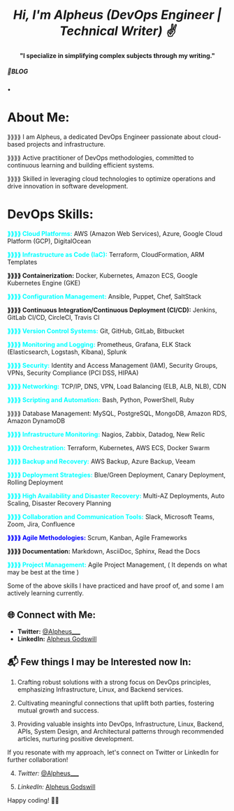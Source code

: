 <h1 align="center"><em>Hi, I'm Alpheus (DevOps Engineer | Technical Writer) ✌️</em></h1>
<h4 align="center">"I specialize in simplifying complex subjects through my writing."</h4>
<p align="center">
  <h5 href="https://alpheus.hashnode.dev/">📖BLOG</h5> • 
</p>

# About Me:

<P>⟫⟫⟫⟫ I am Alpheus, a dedicated DevOps Engineer passionate about cloud-based projects and infrastructure.</P>

<P>⟫⟫⟫⟫ Active practitioner of DevOps methodologies, committed to continuous learning and building efficient systems.</P>

<P>⟫⟫⟫⟫ Skilled in leveraging cloud technologies to optimize operations and drive innovation in software development.</P>

# DevOps Skills:

<p><strong  style="color:cyan;">⟫⟫⟫⟫ Cloud Platforms:</strong> AWS (Amazon Web Services), Azure, Google Cloud Platform (GCP), DigitalOcean</p>
 <p> <strong style="color:cyan;">⟫⟫⟫⟫ Infrastructure as Code (IaC):</strong> Terraform, CloudFormation, ARM Templates</p>
 <p><strong> ⟫⟫⟫⟫ Containerization:</strong> Docker, Kubernetes, Amazon ECS, Google Kubernetes Engine (GKE)</p>
 <p> <strong style="color:cyan;">⟫⟫⟫⟫ Configuration Management:</strong> Ansible, Puppet, Chef, SaltStack</p>
<p><strong>⟫⟫⟫⟫ Continuous Integration/Continuous Deployment (CI/CD):</strong> Jenkins, GitLab CI/CD, CircleCI, Travis CI</p>
 <p> <strong style="color:cyan;">⟫⟫⟫⟫ Version Control Systems:</strong> Git, GitHub, GitLab, Bitbucket</p>
 <p> <strong style="color:cyan;">⟫⟫⟫⟫ Monitoring and Logging:</strong> Prometheus, Grafana, ELK Stack (Elasticsearch, Logstash, Kibana), Splunk</p>
 <p> <strong style="color:cyan;">⟫⟫⟫⟫ Security:</strong> Identity and Access Management (IAM), Security Groups, VPNs, Security Compliance (PCI DSS, HIPAA)</p>
 <p> <strong style="color:cyan;">⟫⟫⟫⟫ Networking:</strong> TCP/IP, DNS, VPN, Load Balancing (ELB, ALB, NLB), CDN</p>
 <p> <strong style="color:cyan;">⟫⟫⟫⟫ Scripting and Automation:</strong> Bash, Python, PowerShell, Ruby</p>
 <p> ⟫⟫⟫⟫ Database Management:</strong> MySQL, PostgreSQL, MongoDB, Amazon RDS, Amazon DynamoDB</p>
<p><strong style="color:cyan;">⟫⟫⟫⟫ Infrastructure Monitoring:</strong> Nagios, Zabbix, Datadog, New Relic</p>
 <p> <strong style="color:cyan;">⟫⟫⟫⟫ Orchestration:</strong> Terraform, Kubernetes, AWS ECS, Docker Swarm</p>
 <p> <strong style="color:cyan;">⟫⟫⟫⟫ Backup and Recovery:</strong> AWS Backup, Azure Backup, Veeam</p>
  <p><strong style="color:cyan;">⟫⟫⟫⟫ Deployment Strategies:</strong> Blue/Green Deployment, Canary Deployment, Rolling Deployment</p>
  <p><strong style="color:cyan;">⟫⟫⟫⟫ High Availability and Disaster Recovery:</strong> Multi-AZ Deployments, Auto Scaling, Disaster Recovery Planning</p>
  <p><strong style="color:cyan;">⟫⟫⟫⟫ Collaboration and Communication Tools:</strong> Slack, Microsoft Teams, Zoom, Jira, Confluence</p>
  <p><strong style="color:Blue;">⟫⟫⟫⟫ Agile Methodologies:</strong> Scrum, Kanban, Agile Frameworks</p>
  <p><strong>⟫⟫⟫⟫ Documentation:</strong> Markdown, AsciiDoc, Sphinx, Read the Docs</p>
  <p><strong style="color:cyan;">⟫⟫⟫⟫ Project Management:</strong> Agile Project Management, ( It depends on what may be best at the time )</p>

Some of the above skills I have practiced and have proof of, and some I am actively learning currently.</p>

## 🌐 Connect with Me:

- **Twitter:** [@Alpheus\_\_\_](https://twitter.com/Alpheus___)
- **LinkedIn:** [Alpheus Godswill](https://www.linkedin.com/in/alpheus-godswill/)

## 📬 Few things I may be Interested now In:
1. Crafting robust solutions with a strong focus on DevOps principles, emphasizing Infrastructure, Linux, and Backend services.

2. Cultivating meaningful connections that uplift both parties, fostering mutual growth and success.

3. Providing valuable insights into DevOps, Infrastructure, Linux, Backend, APIs, System Design, and Architectural patterns through recommended articles, nurturing positive development.

If you resonate with my approach, let's connect on Twitter or LinkedIn for further collaboration!

4. <em>Twitter:</em> [@Alpheus\_\_\_](https://twitter.com/Alpheus___)

5.  <em>LinkedIn:</em> [Alpheus Godswill](https://www.linkedin.com/in/alpheus-godswill/)

Happy coding! 🤖✨

<!-- [![Alpheus Godswill's GitHub stats](https://github-readme-stats.vercel.app/api?username=Alpheus-godswill1&count_private=true&show_icons=true&theme=merko)](https://github.com/Alpheus-godswill1/github-readme-stats) -->

<!-- [![My Github Language Stats](https://github-readme-stats.vercel.app/api/top-langs/?username=Alpheus-godswill1&layout=compact&theme=merko)](https://github.com/Alpheus-godswill1/github-readme-stats) -->
